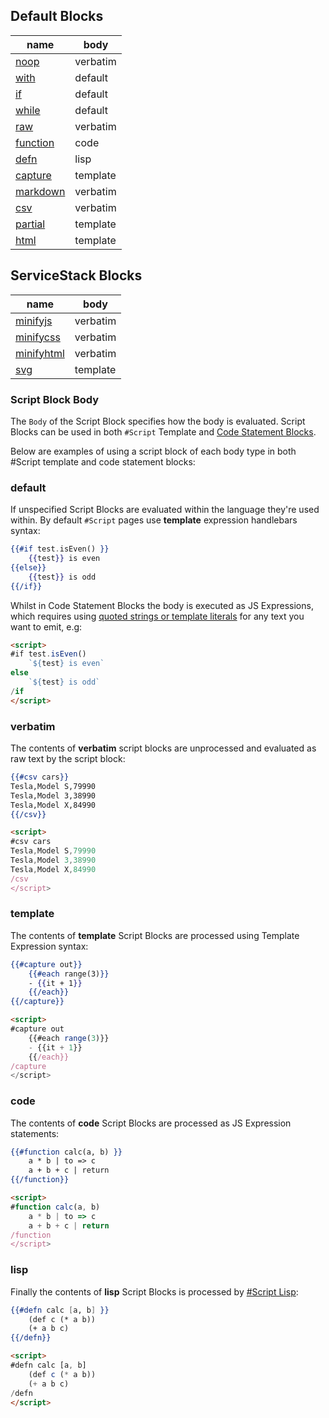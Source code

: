## Default Blocks

| name                      | body     |
|---------------------------|----------|
| [noop](#noop)             | verbatim |
| [with](#with)             | default  |
| [if](#if)                 | default  |
| [while](#while)           | default  |
| [raw](#raw)               | verbatim |
| [function](#function)     | code     |
| [defn](#defn)             | lisp     |
| [capture](#capture)       | template |
| [markdown](#markdown)     | verbatim |
| [csv](#csv)               | verbatim |
| [partial](#partial)       | template |
| [html](#html)             | template |

## ServiceStack Blocks

| name                      | body     |
|---------------------------|----------|
| [minifyjs](#minifyjs)     | verbatim |
| [minifycss](#minifycss)   | verbatim |
| [minifyhtml](#minifyhtml) | verbatim |
| [svg](#svg)               | template |

### Script Block Body

The `Body` of the Script Block specifies how the body is evaluated. Script Blocks can be used in both `#Script` Template and 
[Code Statement Blocks](/docs/syntax#language-blocks-and-expressions).  

Below are examples of using a script block of each body type in both #Script template and code statement blocks:

### default

If unspecified Script Blocks are evaluated within the language they're used within. 
By default `#Script` pages use **template** expression handlebars syntax:

```hbs
{{#if test.isEven() }}
    {{test}} is even
{{else}}
    {{test}} is odd
{{/if}}
```

Whilst in Code Statement Blocks the body is executed as JS Expressions, which requires using 
[quoted strings or template literals](/docs/syntax#quotes) for any text you want to emit, e.g:  

```html
<script>
#if test.isEven()
    `${test} is even`
else
    `${test} is odd`
/if
</script>
```

### verbatim

The contents of **verbatim** script blocks are unprocessed and evaluated as raw text by the script block:

```hbs
{{#csv cars}}
Tesla,Model S,79990
Tesla,Model 3,38990
Tesla,Model X,84990
{{/csv}}
```

```html
<script>
#csv cars
Tesla,Model S,79990
Tesla,Model 3,38990
Tesla,Model X,84990
/csv
</script>
```

### template

The contents of **template** Script Blocks are processed using Template Expression syntax:

```hbs
{{#capture out}}
    {{#each range(3)}}
    - {{it + 1}}
    {{/each}}
{{/capture}}
```

```html
<script>
#capture out
    {{#each range(3)}}
    - {{it + 1}}
    {{/each}}
/capture
</script>
```

### code

The contents of **code** Script Blocks are processed as JS Expression statements:

```hbs
{{#function calc(a, b) }}
    a * b | to => c
    a + b + c | return
{{/function}}
```

```html
<script>
#function calc(a, b)
    a * b | to => c
    a + b + c | return
/function 
</script>
```

### lisp

Finally the contents of **lisp** Script Blocks is processed by [#Script Lisp](/lisp/):

```hbs
{{#defn calc [a, b] }}
    (def c (* a b))
    (+ a b c)
{{/defn}}
```
    
```html
<script>
#defn calc [a, b]
    (def c (* a b))
    (+ a b c)
/defn
</script>
```


